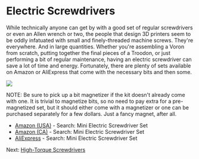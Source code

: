 # Electric Screwdrivers

While technically anyone can get by with a good set of regular screwdrivers or even an Allen wrench or two, the people that design 3D printers seem to be oddly infatuated with small and finely-threaded machine screws. They're everywhere. And in large quantities. 
Whether you're assembling a Voron from scratch, putting together the final pieces of a Troodon, or just performing a bit of regular maintenance, having an electric screwdriver can save a lot of time and energy. 
Fortunately, there are plenty of sets available on Amazon or AliExpress that come with the necessary bits and then some. 

<kbd style="border-radius:25px; background:white;"><a href="URL"><img src=https://github.com/500Foods/WelcomeToTroodon/assets/41052272/91e18cf9-3315-4587-bc49-2a20d0855143></a></kbd>

NOTE: Be sure to pick up a bit magnetizer if the kit doesn't already come with one. It is trivial to magnetize bits, so no need to pay extra for a pre-magnetized set, but it should either come with a magnetizer or one can be purchased separately for a few dollars. Just a fancy magnet, after all.

- [Amazon (USA)](https://www.amazon.com/s?k=mini+electric+screwdriver+set) - Search: Mini Electric Screwdriver Set
- [Amazon (CA)](https://www.amazon.ca/s?k=mini+electric+screwdriver+set) - Search: Mini Electric Screwdriver Set
- [AliExpress](https://www.aliexpress.us/w/wholesale-mini-electric-screwdriver-set.html) - Search: Mini Electric Screwdriver Set

Next: [High-Torque Screwdrivers](https://github.com/500Foods/WelcomeToTroodon/blob/main/docs/level_1/hightorque.md)

